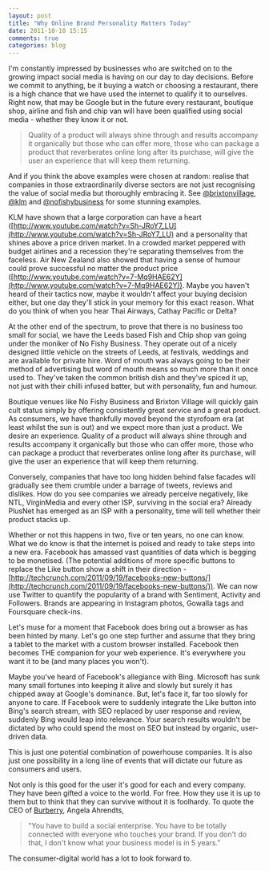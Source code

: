 ```yaml
---
layout: post
title: "Why Online Brand Personality Matters Today"
date: 2011-10-10 15:15
comments: true
categories: blog
---
```

<p class="blog-intro">I'm constantly impressed by businesses who are switched on to the growing impact social media is having on our day to day decisions. Before we commit to anything, be it buying a watch or choosing a restaurant, there is a high chance that we have used the internet to qualify it to ourselves. Right now, that may be Google but in the future every restaurant, boutique shop, airline and fish and chip van will have been qualified using social media - whether they know it or not.</p>

<blockquote class="pull-quote">Quality of a product will always shine through and results accompany it organically but those who can offer more, those who can package a product that reverberates online long after its purchase, will give the user an experience that will keep them returning.</blockquote>

And if you think the above examples were chosen at random: realise that companies in those extraordinarily diverse sectors are not just recognising the value of social media but thoroughly embracing it. See [@brixtonvillage](http://twitter.com/#!/BrixtonVillage), [@klm](http://twitter.com/#!/klm) and [@nofishybusiness](http://twitter.com/#!/NoFishyBusiness) for some stunning examples.

KLM have shown that a large corporation can have a heart ([http://www.youtube.com/watch?v=Sh-JRoY7_LU](http://www.youtube.com/watch?v=Sh-JRoY7_LU) and a personality that shines above a price driven market. In a crowded market peppered with budget airlines and a recession they're separating themselves from the faceless. Air New Zealand  also showed that having a sense of humour could prove successful no matter the product price ([http://www.youtube.com/watch?v=7-Mq9HAE62Y](http://www.youtube.com/watch?v=7-Mq9HAE62Y)). Maybe you haven't heard of their tactics now, maybe it wouldn't affect your buying decision either, but one day they'll stick in your memory for this exact reason. What do you think of when you hear Thai Airways, Cathay Pacific or Delta?

At the other end of the spectrum, to prove that there is no business too small for social, we have the Leeds based Fish and Chip shop van going under the moniker of No Fishy Business. They operate out of a nicely designed little vehicle on the streets of Leeds, at festivals, weddings and are available for private hire. Word of mouth was always going to be their method of advertising but word of mouth means so much more than it once used to. They've taken the common british dish and they've spiced it up, not just with their chilli infused batter, but with personality, fun and humour.

Boutique venues like No Fishy Business and Brixton Village will quickly gain cult status simply by offering consistently great service and a great product. As consumers, we have thankfully moved beyond the styrofoam era (at least whilst the sun is out) and we expect more than just a product. We desire an experience. Quality of a product will always shine through and results accompany it organically but those who can offer more, those who can package a product that reverberates online long after its purchase, will give the user an experience that will keep them returning.

Conversely, companies that have too long hidden behind false facades will gradually see them crumble under a barrage of tweets, reviews and dislikes. How do you see companies we already perceive negatively, like NTL, VirginMedia and every other ISP, surviving in the social era? Already PlusNet has emerged as an ISP with a personality, time will tell whether their product stacks up.

Whether or not this happens in two, five or ten years, no one can know. What we do know is that the internet is poised and ready to take steps into a new era. Facebook has amassed vast quantities of data which is begging to be monetised. (The potential additions of more specific buttons to replace the Like button show a shift in their direction - [http://techcrunch.com/2011/09/19/facebooks-new-buttons/](http://techcrunch.com/2011/09/19/facebooks-new-buttons/)). We can now use Twitter to quantify the popularity of a brand with Sentiment, Activity and Followers. Brands are appearing in Instagram photos, Gowalla tags and Foursquare check-ins.

Let's muse for a moment that Facebook does bring out a browser as has been hinted by many. Let's go one step further and assume that they bring a tablet to the market with a custom browser installed. Facebook then becomes THE companion for your web experience. It's everywhere you want it to be (and many places you won't).

Maybe you've heard of Facebook's allegiance with Bing. Microsoft has sunk many small fortunes into keeping it alive and slowly but surely it has chipped away at Google's dominance. But, let's face it, far too slowly for anyone to care. If Facebook were to suddenly integrate the Like button into Bing's search stream, with SEO replaced by user response and review, suddenly Bing would leap into relevance. Your search results wouldn't be dictated by who could spend the most on SEO but instead by organic, user-driven data.

This is just one potential combination of powerhouse companies. It is also just one possibility in a long line of events that will dictate our future as consumers and users.

Not only is this good for the user it's good for each and every company. They have been gifted a voice to the world. For free. How they use it is up to them but to think that they can survive without it is foolhardy. To quote the CEO of [Burberry](http://www.burberry.com), Angela Ahrendts,

<blockquote>"You have to build a social enterprise. You have to be totally connected with everyone who touches your brand. If you don't do that, I don't know what your business model is in 5 years."</blockquote>

The consumer-digital world has a lot to look forward to.
